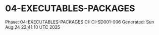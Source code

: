 # 04-EXECUTABLES-PACKAGES
Phase: 04-EXECUTABLES-PACKAGES
CI: CI-SD001-006
Generated: Sun Aug 24 22:41:10 UTC 2025
